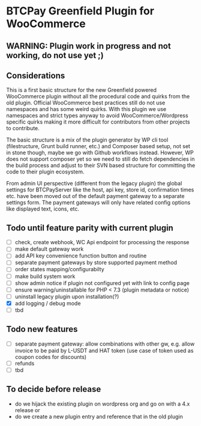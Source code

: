 # BTCPay Greenfield Plugin for WooCommerce

## WARNING: Plugin work in progress and not working, do not use yet ;)


## Considerations

This is a first basic structure for the new Greenfield powered WooCommerce plugin without all the procedural code and quirks from the old plugin. Official WooCommerce best practices still do not use namespaces and has some weird quirks. With this plugin we use namespaces and strict types anyway to avoid WooCommerce/Wordpress specific quirks making it more difficult for contributors from other projects to contribute.

The basic structure is a mix of the plugin generator by WP cli tool (filestructure, Grunt build runner, etc.) and Composer based setup, not set in stone though, maybe we go with Github workflows instead. However, WP does not support composer yet so we need to still do fetch dependencies in the build process and adjust to their SVN based structure for committing the code to their plugin ecosystem.

From admin UI perspective (different from the legacy plugin) the global settings for BTCPayServer like the host, api key, store id, confirmation times etc. have been moved out of the default payment gateway to a separate settings form. The payment gateways will only have related config options like displayed text, icons, etc.

## Todo until feature parity with current plugin
- [ ] check, create webhook, WC Api endpoint for processing the response
- [ ] make default gateway work
- [ ] add API key convenience function button and routine
- [ ] separate payment gateways by store supported payment method
- [ ] order states mapping/configurabilty
- [ ] make build system work
- [ ] show admin notice if plugin not configured yet with link to config page
- [ ] ensure warning/uninstallable for PHP < 7.3 (plugin metadata or notice)
- [ ] uninstall legacy plugin upon installation(?)
- [x] add logging / debug mode
- [ ] tbd

## Todo new features
- [ ] separate payment gateway: allow combinations with other gw, e.g. allow invoice to be paid by L-USDT and HAT token (use case of token used as coupon codes for discounts)
- [ ] refunds
- [ ] tbd

## To decide before release
- do we hijack the existing plugin on wordpress org and go on with a 4.x release or
- do we create a new plugin entry and reference that in the old plugin
